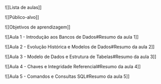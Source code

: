 ![[Lista de aulas]]

![[Público-alvo]]

![[Objetivos de aprendizagem]]

![[Aula 1 - Introdução aos Bancos de Dados#Resumo da aula 1]]

![[Aula 2 - Evolução Histórica e Modelos de Dados#Resumo da aula 2]]

![[Aula 3 - Modelo de Dados e Estrutura de Tabelas#Resumo da aula 3]]

![[Aula 4 - Chaves e Integridade Referencial#Resumo da aula 4]]

![[Aula 5 - Comandos e Consultas SQL#Resumo da aula 5]]
